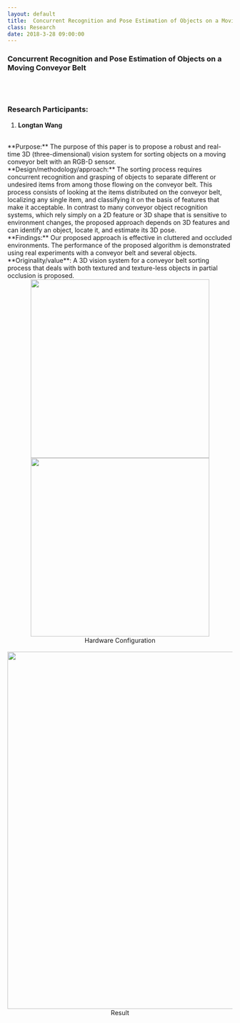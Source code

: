 ```yaml
---
layout: default
title:  Concurrent Recognition and Pose Estimation of Objects on a Moving Conveyor Belt
class: Research
date: 2018-3-28 09:00:00
---
```


### Concurrent Recognition and Pose Estimation of Objects on a Moving Conveyor Belt
<br><br>

### Research Participants:
1. **Longtan Wang**    

<br>
**Purpose:** The purpose of this paper is to propose a robust and real-time 3D (three-dimensional) vision system for sorting objects on a moving conveyor belt with an RGB-D sensor. <br>
**Design/methodology/approach:** The sorting process requires concurrent recognition and grasping of objects to separate different or undesired items from among those flowing on the conveyor belt. This process consists of looking at the items distributed on the conveyor belt, localizing any single item, and classifying it on the basis of features that make it acceptable. In contrast to many conveyor object recognition systems, which rely simply on a 2D feature or 3D shape that is sensitive to environment changes, the proposed approach depends on 3D features and can identify an object, locate it, and estimate its 3D pose.  <br>
**Findings:** Our proposed approach is effective in cluttered and occluded environments. The performance of the proposed algorithm is demonstrated using real experiments with a conveyor belt and several objects. <br>
**Originality/value**: A 3D vision system for a conveyor belt sorting process that deals with both textured and texture-less objects in partial occlusion is proposed.
<center> <img src="{{site.baseurl}}/assets/post_images/4a.jpg" width="400px">   <img src="{{site.baseurl}}/assets/post_images/4b.jpg" width="400px">  <br>
Hardware Configuration <br><br>	
<img src="{{site.baseurl}}/assets/post_images/4c.png" width="800px"><br>
Result
